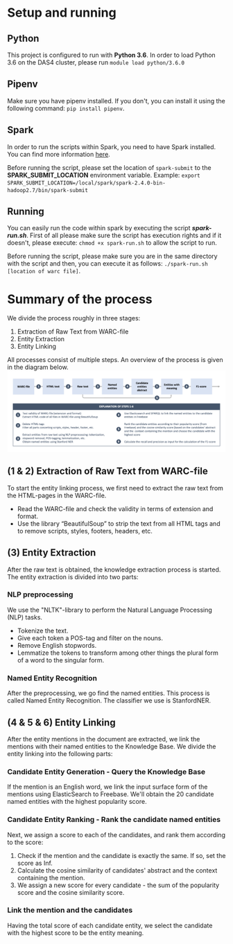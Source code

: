 # Setup and running
## Python
This project is configured to run with **Python 3.6**. In order to load Python 3.6 on the DAS4 cluster, please run `module load python/3.6.0`

## Pipenv
Make sure you have pipenv installed. If you don't, you can install it using the following command: `pip install pipenv`.

## Spark
In order to run the scripts within Spark, you need to have Spark installed. You can find more information [here](https://spark.apache.org/docs/latest/).

Before running the script, please set the location of `spark-submit` to the **SPARK_SUBMIT_LOCATION** environment variable. Example:
`export SPARK_SUBMIT_LOCATION=/local/spark/spark-2.4.0-bin-hadoop2.7/bin/spark-submit`
## Running
You can easily run the code within spark by executing the script ***spark-run.sh***. First of all please make sure the 
 script has execution rights and if it doesn't, please execute: `chmod +x spark-run.sh` to allow the script to run.
 
 Before running the script, please make sure you are in the same directory with the script and then, you can execute it as follows:
 `./spark-run.sh [location of warc file]`.

# Summary of the process 
We divide the process roughly in three stages: 
1. Extraction of Raw Text from WARC-file
2. Entity Extraction
3. Entity Linking

All processes consist of multiple steps. An overview of the process is given in the diagram below. 
![Diagram of the process](Process_diagram.png)

## (1 & 2) Extraction of Raw Text from WARC-file
To start the entity linking process, we first need to extract the raw text from the HTML-pages in the WARC-file. 
* Read the WARC-file and check the validity in terms of extension and format.
* Use the library “BeautifulSoup” to strip the text from all HTML tags and to remove scripts, styles, footers, headers, etc. 

## (3) Entity Extraction
After the raw text is obtained, the knowledge extraction process is started. The entity extraction is divided into two parts:

### NLP preprocessing
We use the "NLTK"-library to perform the Natural Language Processing (NLP) tasks.
* Tokenize the text.
* Give each token a POS-tag and filter on the nouns.
* Remove English stopwords.
* Lemmatize the tokens to transform among other things the plural form of a word to the singular form.

### Named Entity Recognition
After the preprocessing, we go find the named entities. This process is called Named Entity Recognition. The classifier we use is StanfordNER.

## (4 & 5 & 6) Entity Linking
After the entity mentions in the document are extracted, we link the mentions with their named entities to the Knowledge Base. We divide the entity linking into the following parts:

### Candidate Entity Generation - Query the Knowledge Base
If the mention is an English word, we link the input surface form of the mentions using ElasticSearch to Freebase. We'll obtain the 20 candidate named entities with the highest popularity score.

### Candidate Entity Ranking - Rank the candidate named entities
Next, we assign a score to each of the candidates, and rank them according to the score:
1. Check if the mention and the candidate is exactly the same. If so, set the score as Inf.
2. Calculate the cosine similarity of candidates' abstract and the context containing the mention.
3. We assign a new score for every candidate - the sum of the popularity score and the cosine similarity score.

### Link the mention and the candidates
Having the total score of each candidate entity, we select the candidate with the highest score to be the entity meaning.
